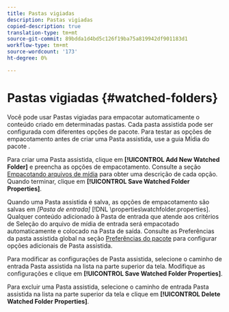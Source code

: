 ```yaml
---
title: Pastas vigiadas
description: Pastas vigiadas
copied-description: true
translation-type: tm+mt
source-git-commit: 89bdda1d4bd5c126f19ba75a819942df901183d1
workflow-type: tm+mt
source-wordcount: '173'
ht-degree: 0%

---
```



# Pastas vigiadas {#watched-folders}

Você pode usar Pastas vigiadas para empacotar automaticamente o conteúdo criado em determinadas pastas. Cada pasta assistida pode ser configurada com diferentes opções de pacote. Para testar as opções de empacotamento antes de criar uma Pasta assistida, use a guia Mídia do pacote .

Para criar uma Pasta assistida, clique em **[!UICONTROL Add New Watched Folder]** e preencha as opções de empacotamento. Consulte a seção [Empacotando arquivos de mídia](../../aaxs-protecting-content/content-packaging-media-files/content-packaging-media-files-overview.md) para obter uma descrição de cada opção. Quando terminar, clique em **[!UICONTROL Save Watched Folder Properties]**.

Quando uma Pasta assistida é salva, as opções de empacotamento são salvas em *[Pasta de entrada]* [!DNL \properties\watchfolder.properties]. Qualquer conteúdo adicionado à Pasta de entrada que atende aos critérios de Seleção do arquivo de mídia de entrada será empacotado automaticamente e colocado na Pasta de saída. Consulte as Preferências da pasta assistida global na seção [Preferências do pacote](../../aaxs-reference-implementations/fam-air-app-usage/initial-fam-setup-set-prefs/initial-fam-setup-pkg-prefs.md) para configurar opções adicionais de Pasta assistida.

Para modificar as configurações de Pasta assistida, selecione o caminho de entrada Pasta assistida na lista na parte superior da tela. Modifique as configurações e clique em **[!UICONTROL Save Watched Folder Properties]**.

Para excluir uma Pasta assistida, selecione o caminho de entrada Pasta assistida na lista na parte superior da tela e clique em **[!UICONTROL Delete Watched Folder Properties]**.
